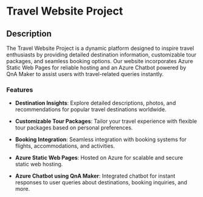 # Travel Website Project

## Description

The Travel Website Project is a dynamic platform designed to inspire travel enthusiasts by providing detailed destination information, customizable tour packages, and seamless booking options. Our website incorporates Azure Static Web Pages for reliable hosting and an Azure Chatbot powered by QnA Maker to assist users with travel-related queries instantly.

### Features

- **Destination Insights**: Explore detailed descriptions, photos, and recommendations for popular travel destinations worldwide.
  
- **Customizable Tour Packages**: Tailor your travel experience with flexible tour packages based on personal preferences.

- **Booking Integration**: Seamless integration with booking systems for flights, accommodations, and activities.

- **Azure Static Web Pages**: Hosted on Azure for scalable and secure static web hosting.

- **Azure Chatbot using QnA Maker**: Integrated chatbot for instant responses to user queries about destinations, booking inquiries, and more.
